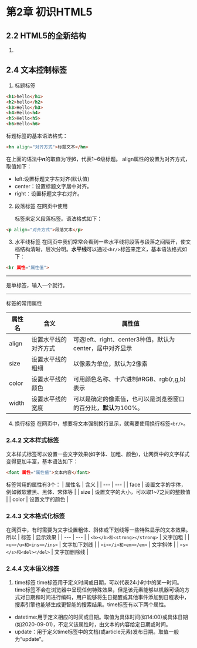 # 第2章 初识HTML5
## 2.2 HTML5的全新结构
1. <!DOCTYPE>

## 2.4 文本控制标签
1. 标题标签
```HTML
<h1>hello</h1>
<h2>hello</h2>
<h3>Hello</h3>
<h4>Hello<h4>
<h5>Hello<h5>
<h6>Hello<h6>
```
标题标签的基本语法格式：
```html
<hn align="对齐方式">标题文本</hn>
```
在上面的语法中***n***的取值为1到6，代表1~6级标题。
align属性的设置为对齐方式，取值如下：
+ left:设置标题文字左对齐(默认值)
+ center：设置标题文字居中对齐。
+ right：设置标题文字右对齐。
2. 段落标签
在网页中使用<p>标签来定义段落标签。语法格式如下：
```html
<p align="对齐方式">段落文本</p>
```
3. 水平线标签
   在网页中我们常常会看到一些水平线将段落与段落之间隔开，使文档结构清晰，层次分明。**水平线**可以通过`<hr/>`标签来定义，基本语法格式如下：
```html
<hr 属性="属性值">
```
<hr/>是单标签，输入一个就行。
<hr/>标签的常用属性

| 属性名 | 含义 | 属性值 |
| --- | --- | --- |
| align | 设置水平线的对齐方式 | 可选left、right、center3种值，默认为center，居中对齐显示 |
| size | 设置水平线的粗细 | 以像素为单位，默认为2像素 |
| color | 设置水平线的颜色 | 可用颜色名称、十六进制#RGB、rgb(r,g,b)表示 |
| width | 设置水平线的宽度 | 可以是确定的像素值，也可以是浏览器窗口的百分比，**默认**为100%。 |

4. 换行标签
在网页中，想要将文本强制换行显示，就需要使用换行标签`<br/>`。
### 2.4.2 文本样式标签
文本样式标签可以设置一些文字效果(如字体、加粗、颜色)，让网页中的文字样式变得更加丰富，基本语法如下：
```html
<font 属性="属性值">文本内容</font>
```
<font>标签常用的属性有3个：
| 属性名 | 含义 |
| --- | --- |
| face | 设置文字的字体，例如微软雅黑、黑体、宋体等 |
| size | 设置文字的大小，可以取1~7之间的整数值 |
| color | 设置文字的颜色 |

### 2.4.3 文本格式化标签
在网页中，有时需要为文字设置粗体、斜体或下划线等一些特殊显示的文本效果。所以
| 标签 | 显示效果 |
| --- | --- |
| `<b></b>和<strong></strong>` | 文字加粗 |
| `<u></u>和<ins></ins>` | 文字加下划线 |
| `<i></i>和<em></em>` | 文字斜体 |
| `<s></s>和<del></del>` | 文字加删除线 |
### 2.4.4 文本语义标签
1. time标签
time标签用于定义时间或日期，可以代表24小时中的某一时间。time标签不会在浏览器中呈现任何特殊效果，但是该元素能够以机器可读的方式对日期和时间进行编码，用户能够将生日提醒或其他事件添加到日程表中，搜素引擎也能够生成更智能的搜索结果。time标签有以下两个属性。
+ datetime:用于定义相应的时间或日期。取值为具体时间(如14:00)或具体日期(如2020-09-01)，不定义该属性时，由文本的内容给定日期或时间。
+ update：用于定义time标签中的文档(或article元素)发布日期。取值一般为“update”。

